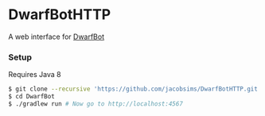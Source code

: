 # DwarfBotHTTP

A web interface for [DwarfBot](https://github.com/Choco31415/DwarfBot)

### Setup

Requires Java 8

```sh
$ git clone --recursive 'https://github.com/jacobsims/DwarfBotHTTP.git'
$ cd DwarfBot
$ ./gradlew run # Now go to http://localhost:4567
```
